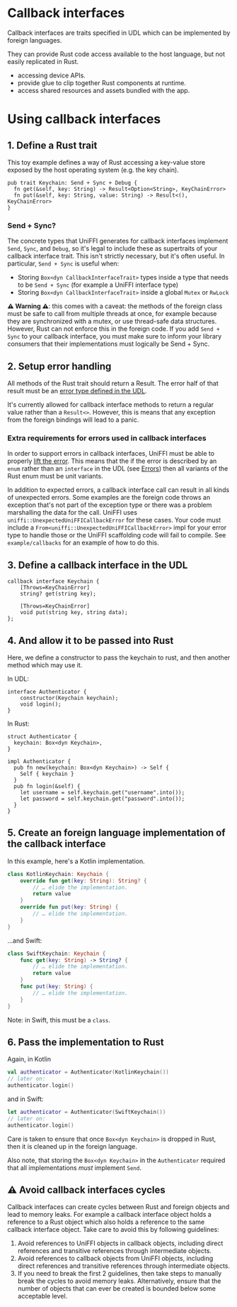 # Callback interfaces

Callback interfaces are traits specified in UDL which can be implemented by foreign languages.

They can provide Rust code access available to the host language, but not easily replicated
in Rust.

 * accessing device APIs.
 * provide glue to clip together Rust components at runtime.
 * access shared resources and assets bundled with the app.

# Using callback interfaces

## 1. Define a Rust trait

This toy example defines a way of Rust accessing a key-value store exposed
by the host operating system (e.g. the key chain).

```rust,no_run
pub trait Keychain: Send + Sync + Debug {
  fn get(&self, key: String) -> Result<Option<String>, KeyChainError>
  fn put(&self, key: String, value: String) -> Result<(), KeyChainError>
}
```

### Send + Sync?

The concrete types that UniFFI generates for callback interfaces implement `Send`, `Sync`, and `Debug`, so it's legal to
include these as supertraits of your callback interface trait.  This isn't strictly necessary, but it's often useful.  In
particular, `Send + Sync` is useful when:
  - Storing `Box<dyn CallbackInterfaceTrait>` types inside a type that needs to be `Send + Sync` (for example a UniFFI
    interface type)
  - Storing `Box<dyn CallbackInterfaceTrait>` inside a global `Mutex` or `RwLock`

**⚠ Warning ⚠**: this comes with a caveat: the methods of the foreign class must be safe to call
from multiple threads at once, for example because they are synchronized with a mutex, or use
thread-safe data structures.  However, Rust can not enforce this in the foreign code.  If you add
`Send + Sync` to your callback interface, you must make sure to inform your library consumers that
their implementations must logically be Send + Sync.

## 2. Setup error handling

All methods of the Rust trait should return a Result.  The error half of that result must
be an [error type defined in the UDL](./errors.md).

It's currently allowed for callback interface methods to return a regular value
rather than a `Result<>`.  However, this is means that any exception from the
foreign bindings will lead to a panic.

### Extra requirements for errors used in callback interfaces

In order to support errors in callback interfaces, UniFFI must be able to
properly [lift the error](../internals/lifting_and_lowering.md).  This means
that the if the error is described by an `enum` rather than an `interface` in
the UDL (see [Errors](./errors.md)) then all variants of the Rust enum must be unit variants.

In addition to expected errors, a callback interface call can result in all kinds of
unexpected errors.  Some examples are the foreign code throws an exception that's not part
of the exception type or there was a problem marshalling the data for the call.  UniFFI
uses `uniffi::UnexpectedUniFFICallbackError` for these cases.  Your code must include a
`From<uniffi::UnexpectedUniFFICallbackError>` impl for your error type to handle those or
the UniFFI scaffolding code will fail to compile.  See `example/callbacks` for an
example of how to do this.

## 3. Define a callback interface in the UDL

```webidl
callback interface Keychain {
    [Throws=KeyChainError]
    string? get(string key);

    [Throws=KeyChainError]
    void put(string key, string data);
};
```

## 4. And allow it to be passed into Rust

Here, we define a constructor to pass the keychain to rust, and then another method
which may use it.

In UDL:

```webidl
interface Authenticator {
    constructor(Keychain keychain);
    void login();
}
```

In Rust:

```rust,no_run
struct Authenticator {
  keychain: Box<dyn Keychain>,
}

impl Authenticator {
  pub fn new(keychain: Box<dyn Keychain>) -> Self {
    Self { keychain }
  }
  pub fn login(&self) {
    let username = self.keychain.get("username".into());
    let password = self.keychain.get("password".into());
  }
}
```

## 5. Create an foreign language implementation of the callback interface

In this example, here's a Kotlin implementation.

```kotlin
class KotlinKeychain: Keychain {
    override fun get(key: String): String? {
        // … elide the implementation.
        return value
    }
    override fun put(key: String) {
        // … elide the implementation.
    }
}
```

…and Swift:

```swift
class SwiftKeychain: Keychain {
    func get(key: String) -> String? {
        // … elide the implementation.
        return value
    }
    func put(key: String) {
        // … elide the implementation.
    }
}
```

Note: in Swift, this must be a `class`.

## 6. Pass the implementation to Rust

Again, in Kotlin

```kt
val authenticator = Authenticator(KotlinKeychain())
// later on:
authenticator.login()
```

and in Swift:

```swift
let authenticator = Authenticator(SwiftKeychain())
// later on:
authenticator.login()
```

Care is taken to ensure that once `Box<dyn Keychain>` is dropped in Rust, then it is cleaned up in the foreign language.

Also note, that storing the `Box<dyn Keychain>` in the `Authenticator` required that all implementations
*must* implement `Send`.

## ⚠️  Avoid callback interfaces cycles

Callback interfaces can create cycles between Rust and foreign objects and lead to memory leaks.  For example a callback
interface object holds a reference to a Rust object which also holds a reference to the same callback interface object.
Take care to avoid this by following guidelines:

1. Avoid references to UniFFI objects in callback objects, including direct references and transitive
   references through intermediate objects.
2. Avoid references to callback objects from UniFFI objects, including direct references and transitive
   references through intermediate objects.
3. If you need to break the first 2 guidelines, then take steps to manually break the cycles to avoid memory leaks.
   Alternatively, ensure that the number of objects that can ever be created is bounded below some acceptable level.
